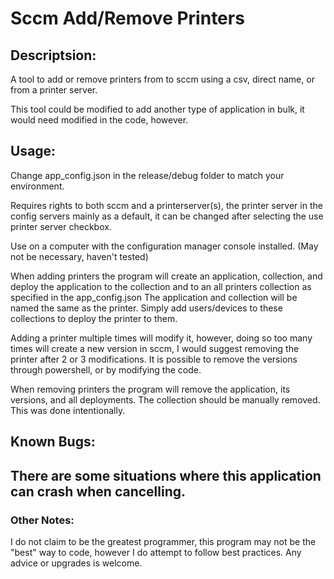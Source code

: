 <h1> Sccm Add/Remove Printers</h1>

<h2>Descriptsion:</h2>
A tool to add or remove printers from to sccm using a csv, direct name, or from a printer server.

This tool could be modified to add another type of application in bulk, it would need modified in the code, however.

<h2>Usage:</h2>
Change app_config.json in the release/debug folder to match your environment.

Requires rights to both sccm and a printerserver(s), the printer server in the config servers mainly as a default,
it can be changed after selecting the use printer server checkbox.

Use on a computer with the configuration manager console installed. (May not be necessary, haven't tested)

When adding printers the program will create an application, collection, and deploy the application to the collection and to an all printers collection as specified in the app_config.json The application and collection will be named the same as the printer. Simply add   users/devices to these collections to deploy the printer to them.

Adding a printer multiple times will modify it, however, doing so too many times will create a new version in sccm, I would suggest removing the printer after 2 or 3 modifications. It is possible to remove the versions through powershell, or by modifying the code.

When removing printers the program will remove the application, its versions, and all deployments. The collection should be manually      removed. This was done intentionally.

<h2>Known Bugs: <h2>
There are some situations where this application can crash when cancelling.

<h3>Other Notes:</h3>
I do not claim to be the greatest programmer, this program may not be the "best" way to code, however I do attempt
to follow best practices. Any advice or upgrades is welcome.
